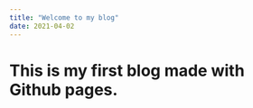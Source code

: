 ```yaml
---
title: "Welcome to my blog"
date: 2021-04-02
---
```


# This is my first blog made with Github pages.
